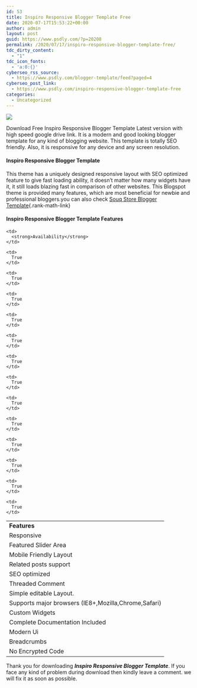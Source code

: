 ```yaml
---
id: 53
title: Inspiro Responsive Blogger Template Free
date: 2020-07-17T15:53:22+00:00
author: admin
layout: post
guid: https://www.psdly.com/?p=20208
permalink: /2020/07/17/inspiro-responsive-blogger-template-free/
tdc_dirty_content:
  - "1"
tdc_icon_fonts:
  - 'a:0:{}'
cyberseo_rss_source:
  - https://www.psdly.com/blogger-template/feed?paged=4
cyberseo_post_link:
  - https://www.psdly.com/inspiro-responsive-blogger-template-free
categories:
  - Uncategorized
---
```

<div>
  <img src="https://i2.wp.com/www.psdly.com/wp-content/uploads/2020/07/Inspiro-Blogger-Template-Premium-Version-Free-Download.jpg" class="ff-og-image-inserted" />
</div>

Download Free Inspiro Responsive Blogger Template Latest version with high speed google drive link. It is a modern and good looking blogger template for any kind of blogging website. This template is totally SEO friendly. Also, it is responsive for any device and any screen resolution.

#### Inspiro Responsive Blogger Template

This theme has a uniquely designed responsive layout with SEO optimized feature to give fast loading ability, it doesn’t matter how many widgets have it, it still loads blazing fast in comparison of other websites. This Blogspot theme is provided many features, which are most beneficial for newbie and professional bloggers.you can also check [Souq Store Blogger Template](https://www.psdly.com/souq-store-blogger-template-premium){.rank-math-link}

#### Inspiro Responsive Blogger Template Features<figure class="wp-block-table"> 

<table>
  <tr>
    <td>
      <strong>Features</strong>
    </td>
    
    <td>
      <strong>Availability</strong>
    </td>
  </tr>
  
  <tr>
    <td>
      Responsive
    </td>
    
    <td>
      True
    </td>
  </tr>
  
  <tr>
    <td>
      Featured Slider Area
    </td>
    
    <td>
      True
    </td>
  </tr>
  
  <tr>
    <td>
      Mobile Friendly Layout
    </td>
    
    <td>
      True
    </td>
  </tr>
  
  <tr>
    <td>
      Related posts support
    </td>
    
    <td>
      True
    </td>
  </tr>
  
  <tr>
    <td>
      SEO optimized
    </td>
    
    <td>
      True
    </td>
  </tr>
  
  <tr>
    <td>
      Threaded Comment
    </td>
    
    <td>
      True
    </td>
  </tr>
  
  <tr>
    <td>
      Simple editable Layout.
    </td>
    
    <td>
      True
    </td>
  </tr>
  
  <tr readability="5">
    <td>
      Supports major browsers (IE8+,Mozilla,Chrome,Safari)
    </td>
    
    <td>
      True
    </td>
  </tr>
  
  <tr>
    <td>
      Custom Widgets
    </td>
    
    <td>
      True
    </td>
  </tr>
  
  <tr readability="2">
    <td>
      Complete Documentation Included
    </td>
    
    <td>
      True
    </td>
  </tr>
  
  <tr>
    <td>
      Modern Ui
    </td>
    
    <td>
      True
    </td>
  </tr>
  
  <tr>
    <td>
      Breadcrumbs
    </td>
    
    <td>
      True
    </td>
  </tr>
  
  <tr>
    <td>
      No Encrypted Code
    </td>
    
    <td>
      True
    </td>
  </tr>
</table></figure> 

Thank you for downloading&nbsp;**_Inspiro Responsive Blogger Template_**. If you face any kind of problem during download then kindly leave a comment. we will fix it as soon as possible.
